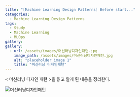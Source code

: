 ```yaml
---
title: "[Machine Learning Design Patterns] Before start..."
categories:
  - Machine Learning Design Patterns
tags:
  - Study
  - Machine Learning
  - MLOps
gallery:
gallery:
  - url: /assets/images/머신러닝디자인패턴.jpg
    image_path: /assets/images/머신러닝디자인패턴.jpg
    alt: "placeholder image 1"
    title: "머신러닝 디자인패턴"
---
```


< 머신러닝 디자인 패턴 >을 읽고 알게 된 내용을 정리한다.

![머신러닝디자인패턴](https://user-images.githubusercontent.com/104043279/164156828-b2e17094-7cdc-456e-84c2-321fada963de.jpg)